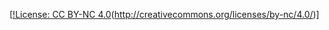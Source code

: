 [[!License: CC BY-NC 4.0](https://img.shields.io/badge/License-CC%20BY--NC%204.0-lightgrey.svg)(http://creativecommons.org/licenses/by-nc/4.0/)]
